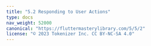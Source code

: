 ```yaml
---
title: "5.2 Responding to User Actions"
type: docs
nav_weight: 52000
canonical: "https://fluttermasterylibrary.com/5/5/2"
license: "© 2023 Tokenizer Inc. CC BY-NC-SA 4.0"
---
```

